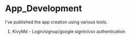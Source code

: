 # App_Development
I've published the app creation using various tools.
1) KivyMd - Login/signup/google signin/csv authentication
